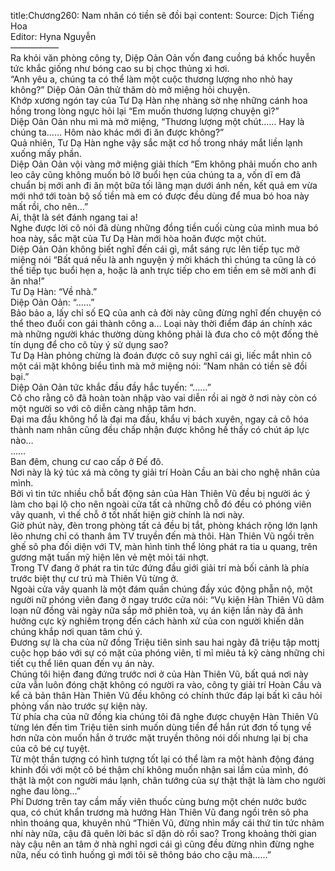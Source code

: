 title:Chương260: Nam nhân có tiền sẽ đồi bại
content:
Source: Dịch Tiếng Hoa<br>Editor: Hyna Nguyễn<br>—————–<br>Ra khỏi văn phòng công ty, Diệp Oản Oản vốn đang cuồng bá khốc huyễn tức khắc giống như bóng cao su bị chọc thủng xì hơi.<br>“Anh yêu a, chúng ta có thể làm một cuộc thương lượng nho nhỏ hay không?” Diệp Oản Oản thử thăm dò mở miệng hỏi chuyện.<br>Khớp xương ngón tay của Tư Dạ Hàn nhẹ nhàng sờ nhẹ những cánh hoa hồng trong lòng ngực hỏi lại “Em muốn thương lượng chuyện gì?”<br>Diệp Oản Oản nhu mì mà mở miệng, “Thương lượng một chút…… Hay là chúng ta…… Hôm nào khác mới đi ăn được không?”<br>Quả nhiên, Tư Dạ Hàn nghe vậy sắc mặt cơ hồ trong nháy mắt liền lạnh xuống mấy phần.<br>Diệp Oản Oản vội vàng mở miệng giải thích “Em không phải muốn cho anh leo cây cũng không muốn bỏ lỡ buổi hẹn của chúng ta a, vốn dĩ em đã chuẩn bị mới anh đi ăn một bữa tối lãng mạn dưới ánh nến, kết quả em vừa mới nhớ tới toàn bộ số tiền mà em có được đều dùng để mua bó hoa này mất rồi, cho nên…”<br>Ai, thật là sét đánh ngang tai a!<br>Nghe được lời cô nói đã dùng những đồng tiền cuối cùng của mình mua bó hoa này, sắc mặt của Tư Dạ Hàn mới hòa hoãn được một chút.<br>Diệp Oản Oản không biết nghĩ đến cái gì, mắt sáng rực lên tiếp tục mở miệng nói “Bất quá nếu là anh nguyện ý mời khách thì chúng ta cũng là có thể tiếp tục buổi hẹn a, hoặc là anh trực tiếp cho em tiền em sẽ mời anh đi ăn nha!”<br>Tư Dạ Hàn: “Về nhà.”<br>Diệp Oản Oản: “……”<br>Bảo bảo a, lấy chỉ số EQ của anh cả đời này cũng đừng nghĩ đến chuyện có thể theo đuổi con gái thành công a… Loại này thời điểm đáp án chính xác mà những người khác thường dùng không phải là đưa cho cô một đống thẻ tín dụng để cho cô tùy ý sử dụng sao?<br>Tư Dạ Hàn phỏng chừng là đoán được cô suy nghĩ cái gì, liếc mắt nhìn cô một cái mặt không biểu tình mà mở miệng nói: “Nam nhân có tiền sẽ đồi bại.”<br>Diệp Oản Oản tức khắc đầu đầy hắc tuyến: “……”<br>Cô cho rằng cô đã hoàn toàn nhập vào vai diễn rồi ai ngờ ở nơi này còn có một người so với cô diễn càng nhập tâm hơn.<br>Đại ma đầu không hổ là đại ma đầu, khẩu vị bách xuyên, ngay cả cô hóa thành nam nhân cũng đều chấp nhận được không hề thấy có chút áp lực nào…<br>……<br>Ban đêm, chung cư cao cấp ở Đế đô.<br>Nơi này là ký túc xá mà công ty giải trí Hoàn Cầu an bài cho nghệ nhân của mình.<br>Bởi vì tin tức nhiều chỗ bất động sản của Hàn Thiên Vũ đều bị người ác ý làm cho bại lộ cho nên ngoài cửa tất cả những chỗ đó đều có phóng viên vây quanh, vì thế chỗ ở tốt nhất hiện giờ chính là nơi này.<br>Giờ phút này, đèn trong phòng tất cả đều bị tắt, phòng khách rộng lớn lạnh lẽo nhưng chỉ có thanh âm TV truyền đến mà thôi. Hàn Thiên Vũ ngồi trên ghế sô pha đối diện với TV, màn hình tinh thể lỏng phát ra tia u quang, trên gương mặt tuấn mỹ hiện lên vẻ mệt mỏi tái nhợt.<br>Trong TV đang ở phát ra tin tức đứng đầu giới giải trí mà bối cảnh là phía trước biệt thự cư trú mà Thiên Vũ từng ở.<br>Ngoài cửa vây quanh là một đám quần chúng đầy xúc động phẫn nộ, một người nữ phóng viên đang ở ngay trước cửa nói: “Vụ kiện Hàn Thiên Vũ dâm loạn nữ đồng vài ngày nữa sắp mở phiên toà, vụ án kiện lần này đã ảnh hưởng cực kỳ nghiêm trọng đến cách hành xử của con người khiến dân chúng khắp nơi quan tâm chú ý.<br>Đương sự là cha của nữ đồng Triệu tiên sinh sau hai ngày đã triệu tập mottj cuộc họp báo với sự có mặt của phóng viên, tỉ mỉ miêu tả kỹ càng những chi tiết cụ thể liên quan đến vụ án này.<br>Chúng tôi hiện đang đứng trước nơi ở của Hàn Thiên Vũ, bất quá nơi này cửa vẫn luôn đóng chặt không có người ra vào, công ty giải trí Hoàn Cầu và kể cả bản thân Hàn Thiên Vũ đều không có chính thức đáp lại bất kì câu hỏi phỏng vấn nào trước sự kiện này.<br>Từ phía cha của nữ đồng kia chúng tôi đã nghe được chuyện Hàn Thiên Vũ từng lén đến tìm Triệu tiên sinh muốn dùng tiền để hắn rút đơn tố tụng về hơn nữa còn muốn hắn ở trước mặt truyền thông nói dối nhưng lại bị cha của cô bé cự tuyệt.<br>Từ một thần tượng có hình tượng tốt lại có thể làm ra một hành động đáng khinh đối với một cô bé thậm chí không muốn nhận sai lầm của mình, đó thật là một con người máu lạnh, chân tướng của sự thật thật là làm cho người nghe đau lòng…”<br>Phí Dương trên tay cầm mấy viên thuốc cùng bưng một chén nước bước qua, có chút khẩn trương mà hướng Hàn Thiên Vũ đang ngồi trên sô pha nhìn thoáng qua, khuyên nhủ “Thiên Vũ, đừng nhìn mấy cái thứ tin tức nhảm nhí này nữa, cậu đã quên lời bác sĩ dặn dò rồi sao? Trong khoảng thời gian này cậu nên an tâm ở nhà nghỉ ngơi cái gì cũng đều đừng nhìn đừng nghe nữa, nếu có tình huống gì mới tôi sẽ thông báo cho cậu mà……”